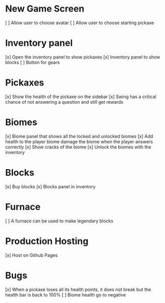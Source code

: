# New Game Screen
[ ] Allow user to choose avatar
[ ] Allow user to choose starting pickaxe

# Inventory panel
[x] Open the inventory panel to show pickaxes
[x] Inventory panel to show blocks
[ ] Button for gears

# Pickaxes
[x] Show the health of the pickaxe on the sidebar
[x] Swing has a critical chance of not answering a question and still get rewards

# Biomes
[x] Biome panel that shows all the locked and unlocked biomes
[x] Add health to the player biome damage the biome when the player answers correctly
[x] Show cracks of the biome
[x] Unlock the biomes with the inventory

# Blocks
[x] Buy blocks
[x] Blocks panel in inventory

# Furnace
[ ] A furnace can be used to make legendary blocks

# Production Hosting
[x] Host on Github Pages

# Bugs
[x] When a pickaxe loses all its health points, it does not break but the health bar is back to 100%
[ ] Biome health go to negative

